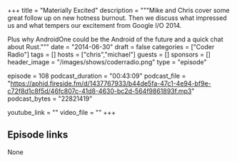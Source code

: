 +++
title = "Materially Excited"
description = """Mike and Chris cover some great follow up on new hotness burnout. Then we discuss what impressed us and what tempers our excitement from Google I/O 2014. 

Plus why AndroidOne could be the Android of the future and a quick chat about Rust."""
date = "2014-06-30"
draft = false
categories = ["Coder Radio"]
tags = []
hosts = ["chris","michael"]
guests = []
sponsors = []
header_image = "/images/shows/coderradio.png"
type = "episode"

episode = 108
podcast_duration = "00:43:09"
podcast_file = "https://aphid.fireside.fm/d/1437767933/b44de5fa-47c1-4e94-bf9e-c72f8d1c8f5d/46fc807c-41d8-4630-bc2d-564f9861893f.mp3"
podcast_bytes = "22821419"

youtube_link = ""
video_file = ""
+++

## Episode links

None

